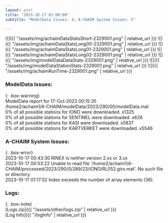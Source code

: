 ```yaml
---
layout: post
title: "2023-10-17 01:00:00"
subtitle: "ModelData Issues: 4; A-CHAIM System Issues: 3"

---
```


![]({{ "/assets/img/achaimDataStatsShort-2329001.png" | relative_url }})
![]({{ "/assets/img/achaimDataStatsLong00-2329001.png" | relative_url }})
![]({{ "/assets/img/achaimDataStatsLong01-2329001.png" | relative_url }})
![]({{ "/assets/img/achaimDataStatsLong02-2329001.png" | relative_url }})
![]({{ "/assets/img/modelDataDataStats-2329001.png" | relative_url }})
![]({{ "/assets/img/modelDataStationStats-2329001.png" | relative_url }})
![]({{ "/assets/img/achaimRunTime-2329001.png" | relative_url }})


### ModelData Issues:  
  
{: .box-warning}  
 ModelData report for 17-Oct-2023 00:15:35   
 /home2/achaim1/A-CHAIM/modelData/2023/290/00/modelData.mat   
 0% of all possible stations for IONO were downloaded. x1325   
 0% of all possible stations for SENTINEL were downloaded. x628   
 0% of all possible stations for KASI were downloaded. x5837   
 0% of all possible stations for KARTVERKET were downloaded. x5546   
  
### A-CHAIM System Issues:  
  
{: .box-error}  
2023-10-17 00:43:30 RINEX is neither version 2.xx or 3.xx  
2023-10-17 00:53:22 Unable to read file '/home2/achaim1/A-CHAIM/processed/2023/290/0/289/23/IONO/RL052.giro.mat'. No such file or directory.  
2023-10-17 01:17:52 Index exceeds the number of array elements (36).  

### Logs:  
  
{: .box-note}  
[Logs.zip]({{ "/assets/other/logs.zip" | relative_url }})  
[Log Info]({{ "/logInfo" | relative_url }})  
